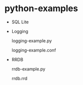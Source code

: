 # python-examples

- SQL Lite 

- Logging

  logging-example.py
  
  logging-example.conf

- RRDB

  rrdb-example.py
  
  rrdb.rrd



